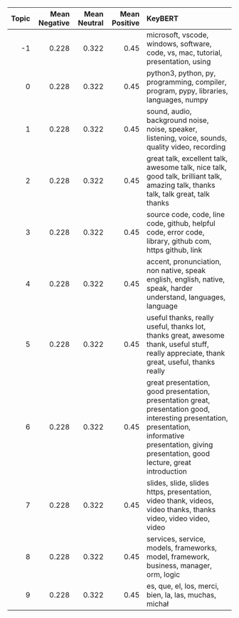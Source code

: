 |   Topic |   Mean Negative |   Mean Neutral |   Mean Positive | KeyBERT                                                                                                                                                                                               |
|--------:|----------------:|---------------:|----------------:|:------------------------------------------------------------------------------------------------------------------------------------------------------------------------------------------------------|
|      -1 |           0.228 |          0.322 |            0.45 | microsoft, vscode, windows, software, code, vs, mac, tutorial, presentation, using                                                                                                                    |
|       0 |           0.228 |          0.322 |            0.45 | python3, python, py, programming, compiler, program, pypy, libraries, languages, numpy                                                                                                                |
|       1 |           0.228 |          0.322 |            0.45 | sound, audio, background noise, noise, speaker, listening, voice, sounds, quality video, recording                                                                                                    |
|       2 |           0.228 |          0.322 |            0.45 | great talk, excellent talk, awesome talk, nice talk, good talk, brilliant talk, amazing talk, thanks talk, talk great, talk thanks                                                                    |
|       3 |           0.228 |          0.322 |            0.45 | source code, code, line code, github, helpful code, error code, library, github com, https github, link                                                                                               |
|       4 |           0.228 |          0.322 |            0.45 | accent, pronunciation, non native, speak english, english, native, speak, harder understand, languages, language                                                                                      |
|       5 |           0.228 |          0.322 |            0.45 | useful thanks, really useful, thanks lot, thanks great, awesome thank, useful stuff, really appreciate, thank great, useful, thanks really                                                            |
|       6 |           0.228 |          0.322 |            0.45 | great presentation, good presentation, presentation great, presentation good, interesting presentation, presentation, informative presentation, giving presentation, good lecture, great introduction |
|       7 |           0.228 |          0.322 |            0.45 | slides, slide, slides https, presentation, video thank, videos, video thanks, thanks video, video video, video                                                                                        |
|       8 |           0.228 |          0.322 |            0.45 | services, service, models, frameworks, model, framework, business, manager, orm, logic                                                                                                                |
|       9 |           0.228 |          0.322 |            0.45 | es, que, el, los, merci, bien, la, las, muchas, michał                                                                                                                                                |
